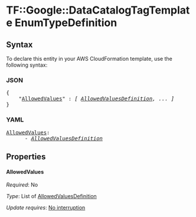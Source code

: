# TF::Google::DataCatalogTagTemplate EnumTypeDefinition

## Syntax

To declare this entity in your AWS CloudFormation template, use the following syntax:

### JSON

<pre>
{
    "<a href="#allowedvalues" title="AllowedValues">AllowedValues</a>" : <i>[ <a href="allowedvaluesdefinition.md">AllowedValuesDefinition</a>, ... ]</i>
}
</pre>

### YAML

<pre>
<a href="#allowedvalues" title="AllowedValues">AllowedValues</a>: <i>
      - <a href="allowedvaluesdefinition.md">AllowedValuesDefinition</a></i>
</pre>

## Properties

#### AllowedValues

_Required_: No

_Type_: List of <a href="allowedvaluesdefinition.md">AllowedValuesDefinition</a>

_Update requires_: [No interruption](https://docs.aws.amazon.com/AWSCloudFormation/latest/UserGuide/using-cfn-updating-stacks-update-behaviors.html#update-no-interrupt)

